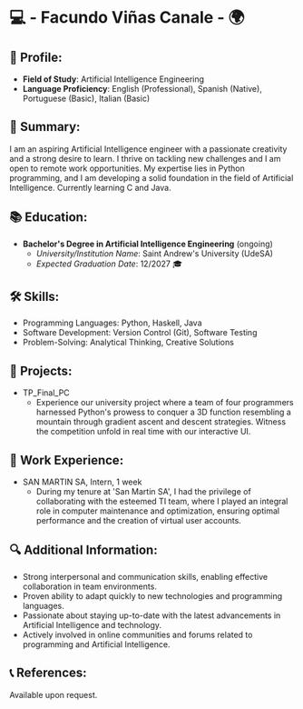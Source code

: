 # 💻 - Facundo Viñas Canale - 🌍

## 👤 Profile:
- **Field of Study**: Artificial Intelligence Engineering
- **Language Proficiency**: English (Professional), Spanish (Native), Portuguese (Basic), Italian (Basic)

## 📝 Summary:
I am an aspiring Artificial Intelligence engineer with a passionate creativity and a strong desire to learn. I thrive on tackling new challenges and I am open to remote work opportunities. My expertise lies in Python programming, and I am developing a solid foundation in the field of Artificial Intelligence. Currently learning C and Java.

## 📚 Education:
- **Bachelor's Degree in Artificial Intelligence Engineering** (ongoing)
  - *University/Institution Name*: Saint Andrew's University (UdeSA)
  - *Expected Graduation Date*: 12/2027 🎓

## 🛠️ Skills:
- Programming Languages: Python, Haskell, Java
- Software Development: Version Control (Git), Software Testing
- Problem-Solving: Analytical Thinking, Creative Solutions

## 📂 Projects:
- TP_Final_PC
  - Experience our university project where a team of four programmers harnessed Python's prowess to conquer a 3D function resembling a mountain through gradient ascent and descent strategies. Witness the competition unfold in real time with our interactive UI.

## 💼 Work Experience:
- SAN MARTIN SA, Intern, 1 week
  - During my tenure at 'San Martin SA', I had the privilege of collaborating with the esteemed TI team, where I played an integral role in computer maintenance and optimization, ensuring optimal performance and the creation of virtual user accounts.

## 🔍 Additional Information:
- Strong interpersonal and communication skills, enabling effective collaboration in team environments.
- Proven ability to adapt quickly to new technologies and programming languages.
- Passionate about staying up-to-date with the latest advancements in Artificial Intelligence and technology.
- Actively involved in online communities and forums related to programming and Artificial Intelligence.

## 📞 References:
Available upon request.

<!--
**FacuVCanale/FacuVCanale** is a ✨ _special_ ✨ repository because its `README.md` (this file) appears on your GitHub profile.

Here are some ideas to get you started:

- 🔭 I’m currently working on ...
- 🌱 I’m currently learning ...
- 👯 I’m looking to collaborate on ...
- 🤔 I’m looking for help with ...
- 💬 Ask me about ...
- 📫 How to reach me: ...
- 😄 Pronouns: ...
- ⚡ Fun fact: ...
-->
